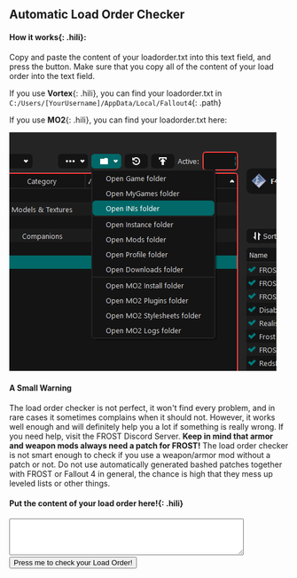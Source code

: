 
## Automatic Load Order Checker

#### **How it works**{: .hili}:
Copy and paste the content of your loadorder.txt into this text field, and press the button.
Make sure that you copy all of the content of your load order into the text field.

If you use **Vortex**{: .hili}, you can find your loadorder.txt in `C:/Users/[YourUsername]/AppData/Local/Fallout4`{: .path}

If you use **MO2**{: .hili}, you can find your loadorder.txt here:

![MO2 LO location](./assets/images/mo2_load_order_location.png)


#### A Small Warning
The load order checker is not perfect, it won't find every problem, and in rare cases it sometimes complains when it should not.
However, it works well enough and will definitely help you a lot if something is really wrong.
If you need help, visit the FROST Discord Server.
**Keep in mind that armor and weapon mods always need a patch for FROST!** 
The load order checker is not smart enough to check if you use a weapon/armor mod without a patch or not.
Do not use automatically generated bashed patches together with FROST or Fallout 4 in general, the chance is high that they mess up leveled lists or other things.

#### **Put the content of your load order here!**{: .hili}

<textarea id="loadordertxt" name="txtBody" rows="4" cols="50" style="color:black"></textarea>
<input id="clickMe" type="button" value="Press me to check your Load Order!" onclick="checkLoadOrder();" style="color:black" />

<div id="content"></div>

<script>

const required_plugins =  [
            "Unofficial Fallout 4 Patch.esp",
            "FROST.esp",
            "RedsFrostFixes.esp",
            "aFrostMod.esp",
            "FROST - UFO4P Patch.esp",
            "FCF_Main.esp",
            "FCF_Previsibines.esp"
        ];
const frost_core_plugins = [
            "FROST.esp",
            "RedsFrostFixes.esp",
            "aFrostMod.esp",
            "FROST - UFO4P Patch.esp"
  ];

const incompatible_plugins =  [
            "MAIM Distributor.esp",
            "MAIM 2.esp",
            "MAIM 2 - Dismemberment Patch.esp",
            "MAIM 2 - EZ Keywords.esp",
            "MAIM 2 - Point Lookout.esp",
            "MAIM 2 - Russian Stimpak Patch.esp",
            "MAIM 2 - Stimpaks Help You Breathe Patch.esp",
            "MutilatedDeadBodies.esp",
            "AnotherLife.esp",
            "Machete Damage Boost .esp",
            "LongerDrugEffects.esp",
            "FastSwordsMeleeRebalance.esp",
            "RangedWeaponRebalance.esp",
            "SpectacleIslandBoat.esp",
            "HiPolyFacesCompanionPlugin.esl",
            "ArmoredRaiderLeveledList.esp",
            "CaN - Player Pony.esp",
            "FatherCompanion.esp",
            "No Perk Level Requirements ALL DLC 3.0.esp",
            "Perks76.esp",
            "vertunlockminutemenpilot.esp",
            "Settlement PreCombine Changes.esp",
            "SS2.esm",
            "PerkReset.esp",
            "AAF_Violate.esp",
            "AnimatedRadaway.esp",
            "Animated Drinking.esp",
            "MilitarisedMinutemen_PatchesAddon.esp",
            "NW_FROST_Extended.esp",
            "Legendary Apocalypse.esp",
            "ArmorClothingOverhaul.esp",
            "ACO_DLCw03.esp",
            "Better Armor.esp",
            "Militarized Minutemen - Craftable Outfits.esp",
            "ExpandedBallisticWeave.esp",
            "NoRailRoadBallisticWeave.esp",
            "Brotherhood Power Armor Overhaul.esp",
            "The Deadly Commonwealth Expansion.esp",
            "PiperCaitCurieDialogueOverhaul.esp",
            "Stm_DiamondCityExpansion.esp",
            "UniquePlayer.esp",
            "NewSanctuary.esp",
            "WelcometoGoodneighbor.esp",
            "Extended weapon mods.esp",
            "More Cooking 1_1.esp",
            "SimSettlements_Patch_Nukaworld.esl",
            "ProjectMojave.esm",
            "SKK476OpenWorld.esp",
            "Loads.esm",
            "NewCalibers.esp",
            "ArmorKeywords_Patch_INNR_UFO4P.esp",
            "ArmorKeywords.esm",
            "DLCUltraHighResolution.esm",
            "Armorsmith Extended.esp",
            "Weaponsmith Extended 2.esp",
            "Better Locational Damage.esp",
            "Fallout 4 NPC Scaling and Enemy Buff 1.0.esp",
            "BLD - Leveled Lists - DLC.esp",
            "Crafting Mastery.esp",
            "Better Locational Damage - DLC_Automatron.esp",
            "Better Locational Damage - DLC_WWorkshop.esp",
            "Better Locational Damage - DLC_Nuka_World.esp",
            "Better Locational Damage - DLC_Far_Harbor.esp",
            "Loads of Ammo - Leveled Lists.esp",
            "Killable Children.esp",
            "Gas Mask ArmorKeywords.esp",
            "Gas Mask NPC.esp",
            "RaiderOverhaul.esp",
            "WeightlessMods.esp",
            "Better Locational Damage - Ghoul Edition.esp",
            "Better Locational Damage.esp",
            "UnbogusNPCScaling.esp",
            "UnbogusFallout.esp",
            "MK_Agony.esp",
            "Better Perks.esp",
            "WeightlessSpecialAmmo.esp",
            "TacticalTablet_Pip-BoyFlashlight.esp",
            "Agony_IAF_Patch.esp",
            "Z_Horizon.esp",
            "Z_Architect_EnhancedSettlements.esp",
            "Z_Architect_EnhancedSettlements_DLC.esp",
            "Z_Architect_Extras.esp",
            "Z_Architect_HomePlate.esp",
            "Z_CameraAddon.esp",
            "Z_Extras.esp",
            "Z_Horizon_DEFUI.esp",
            "Z_Horizon_DEFUI_MenusOnly.esp",
            "Z_Horizon_Desolation.esp",
            "Z_Horizon_Mode_Scavenger.esp",
            "Z_Horizon_Optional_ShortNaming.esp",
            "Z_Horizon_StrictCarryWeight.esp",
            "Z_Horizon_Timescale.esp",
            "Z_Horizon_WeaponPack01.esp",
            "Z_SettlementLimits.esp",
            "Z_Horizon_DLC_Automatron.esp",
            "Z_Horizon_DLC_FarHarbor.esp",
            "Z_Horizon_DLC_Nuka.esp",
            "Z_Horizon_DLC_Workshop01.esp",
            "Z_Horizon_DLC_Workshop02.esp",
            "Z_Horizon_DLC_Workshop03.esp",
            "EnhancedLightsandFX.esp",
            "Wasteland Heroines Replacer All in One_2.0.esp",
            "PRP.esp",
            "PPF.esm",
            "DamnApocalypse_CORE.esm",
            "America Rising - A Tale of the Enclave.esp",
            "DarkerNights.esp",
            "SimSettlements.esm",
            "SS2Extended.esp",
            "LegendaryModification.esp",
            "Companion Infinite Ammo.esp",
            "StartMeUp.esp",
            "LootableVertibirds.esp",
            "HeightstestNukaWorld.esp",
            "Heightstest.esp",
            "AnimChemRedux.esp",
            "DiamondCityAutoClose.esp",
            "W.A.T.Minutemen.esp",
            "More Armor Slots - All Dlc.esp",
            "More Armor Slots.esp",
            "BetterModDescriptions.esp",
            "BetterModDescriptionsLite.esp",
            "DeadlierDeathclaws.esp",
            "CommonwealthChooksAndBunnies.esp",
            "True Legendary Enemies.esp",
            "CommonwealthCritters.esp",
            "CommonwealthCritters - Both DLC.esp",
            "CommonwealthCritters - Far Harbor.esp",
            "CommonwealthCritters - Nuka World.esp",
            "WorldwideGhoulsV400.esl",
            "WorldwideGhoulsV400.esp",
            "Give Me That Bottle.esp",
            "moreuniques.esp",
            "lovingcait.esp",
            "lovingpiper.esp",
            "busty grrl.esp",
            "lovingcurie.esp",
            "automatron protectrons expanded.esp",
            "angler.esp",
            "the deadly commonwealth expansion.esp",
            "buffed minutemen.esp",
            "ConcealedArmor.esm",
            "Pip-Boy Flashlight.esp",
            "Live Dismemberment - Brutal.esp",
            "Live Dismemberment - Insane-o.esp",
            "Live Dismemberment - Liebermode.esp",
            "Live Dismemberment - Mental.esp",
            "Live Dismemberment - Mind-Blowing.esp",
            "Live Dismemberment - POSTAL.esp",
            "Live Dismemberment - Regular.esp",
            "BetterCompanions.esp",
            "AWKCR - Mod Power Armor Engine Glitch Fix.esp",
            "ENBLightsHDRPatch.esp",
            "Campsite-AWKCR.esp",
            "WestTekTacticalOptics-AWKCR.esp",
            "AutomatronUnlocked.esp",
            "Scavver's Toolbox.esp",
            "MojaveImports.esp",
            "VendorItemSteal.esp",
            "MegaExplosions_x1.5.esp",
            "nuka_world_vb_height_fix.esp",
            "UD_AlternateFarming_for_FROST.esp",
            "IV_Frost_Fungus_Farming.esp",
            "Jacq-FROST-CK-base.esp",
            "Jacq-FROST-NoMods.esp",
            "Jacq-FROST.esp",
            "Cleaner Railroad HQ Environment.esp",
            "DITC - Cooking Outputs Improved.esp",
            "ChildrenofGoodneighbor.esp",
            "Performance Enhancing Drugs.esp",
            "Immersive Alcoholic Drinks.esp",
            "MaleCait.esp",
            "Publick Occurrences Expanded.esp",
            "AnimatedIngestibles.esp",
            "SimHomestead.esp",
            "No Bloody Mess.esp",
            "SSNPC - Minutemen.esp",
            "RaiderFaceVariety_2.0.esp",
            "EK - MojaveImports.esp",
            "LoreFriendlySurvivalChems.esp"
        ];

const bad_plugins =  [
            "FrostFallUIPatch.esp",
            "FunctionalTank.esl",
            "M8r_Item_Tags_Vanilla.esp",
            "FROST-More Armor Slots.esp",
            "FROST - Backpack agility fix.esp",
            "FROST - Blight Brew Fix.esp",
            "Frost - NewGame.esp",
            "RRTV_FROST_EleanorRestored.esp",
            "FROST - Fungal Purge Patch.esp",
            "FROST - Fungal Purge Patch Chemist Edition.esp",
            "FrostMasksAndHelmets.esp",
            "FROST_NPCs-No-Ammo-Use.esp",
            "FROST_SimplifiedSorting_NPCs-No-Ammo-Use.esp",
            "Moneyswap.esp",
            "FROST - Fungal Purge fix.esp",
            "Frost Water Patch.esp",
            "shep 4thdoor.esp",
            "FrostACOBetterArmors.esp",
            "xx_FrostAndAgony.esp",
            "Ozzy.esp",
            "FROST Alliance Fix.esp",
            "CannibalWithSanity.esp",
            "Frost Buggs Bunny.esp",
            "Craftable Liquor Original.esp",
            "FrostACOBetterArmors.esp",
            "Frosty Cazador.esp",
            "FrostFungalStew.esp",
            "Frost Fatigues 2.0.esp",
            "Federation Hostile.esp",
            "Friendly Alliance Hostle Federation.esp",
            "Friendly Cannibals Hostile Federation.esp",
            "Friendly Remnants.esp",
            "Friendly Themis Hostile Federation.esp",
            "FROST Fusion Core Rebalance.esp",
            "Chill Weapon Weights.esp",
            "Frost Hunter.esp",
            "Power Helmet Rad Patch.esp",
            "FrostLoneWandererWithSettlements.esp",
            "FrostIsAgony.esp",
            "FrostWarning.esp",
            "Water Filter Not Junk.esp",
            "Frost Weaver.esp",
            "FungalPurgeEdit.esp",
            "Gas Mask FROST.esp",
            "FROST-MoreVoices.esp.3.esp",
            "FROST - KrebsAK Patch.esp",
            "Frost Wastland guide replacer name changes.esp",
            "ZygsFrostStart.esp",
            "Grhk_FROST_VIS-G_GMTBottle_Patch_v1.3.esp",
            "FROSTfix.esp",
            "frostdiamondremoval.esp",
            "FROST_WorkshopPatch.esp",
            "FROSTIntPR.esp",
            "FROSTIntPR_MoreDoors.esp",
            "FROSTIntPR_NW.esp",
            "FROSTIntPR_UIL.esp",
            "FROSTExtPR.esp",
            "FROSTExtPR_NW.esp",
            "FROSTExtPR_UEL.esp",
            "FROST NW Previs Patch.esp",
            "Frost-AWKCR Patch.esp",
            "Frost Construction.esp",
            "LD-Frost - Brutal.esp",
            "LD-Frost - Liebermode.esp",
            "LD-Frost - Regular.esp",
            "FROST Portable Instant Workbench.esp",
            "NPCLimitedAmmo - Automatron.esp",
            "NPCLimitedAmmo.esp",
            "FROST Tomato Wheat.esp",
            "Grhk_FROST_Weightless_Ammo.esp",
            "MK_Agony_VIS patch Non survival.esp",
            "xxFrost_Dogmeat.esp",
            "FCF_PrevisibinesDoors.esp",
            "FCF_PrevisibinesNW.esp",
            "FCF_PrevisibinesNW_UEL.esp",
            "FCF_PrevisibinesNW_UIL.esp",
            "Freeze.esp",
            "FROST Feral Fix.esp",
            "FrostNukaWorld.esp",
            "FROSTmoreDoors.esp",
            "ArgonnFROSTSanityTweakPatch.esp",
            "Frost PipTab.esp",
            "Z_LevelUp_HealingRemoval.esp"
        ];

const not_recommended_plugins =  [
            "CaN.esm",
            "RealisticHunting.esp",
            "More Antibiotic Loot.esp",
            "More Power Armour Mods.esp",
            "More Power Armour Mods - Automatron.esp",
            "ECO.esp",
            "Alex_Stripper_Pole_2.esp",
            "Scrap Everything - Ultimate Edition.esp",
            "Famished.esp",
            "CombinedArmsNV.esp",
            "Damage Threshold.esm",
            "Mycophagy.esp",
            "FO4_AnimationsByLeito.esp",
            "Mutated Lust.esp",
            "SavageCabbage_Animations.esp",
            "LivingParasiteArmor.esp",
            "Atomic Lust.esp",
            "Marmo1233 - PowerArmorAirdrop.esp",
            "AAF_CreaturePack01.esp",
            "AAF_CreaturePack02DLC.esp",
            "TraumaOverrideHarness.esp",
            "AnimalLoverWastelandSeducer.esp",
            "LegendaryDropBugfix.esl",
            "TortureDevices.esm",
            "WashOutThatCum.esl",
            "AnimeRace_Nanako.esp",
            "Fleshsmith.esp",
            "SettlementAttacksBeyondFH.esp",
            "SettlementAttacksBeyondNW.esp",
            "NoRecoilReset.esp",
            "Gauss Non-explosive Rounds.esp",
            "NPCLimitedAmmo - Automatron.esp",
            "fusioncore permanent.esp",
            "Locksmith.esp",
            "Locky Bastard.esp",
            "AmmoCrafting.esp",
            "ImmersiveVendors.esp",
            "[ARR] FallEvil - Mega Zombie Pack.esp",
            "[ARR] FallEvil - Zombie Dogs REVisited.esp",
            "[ARR] FallEvil - Palehead.esp",
            "FallEvil - Complete Edition.esp",
            "Orphans.esp",
            "SurvivalistFirstAid.esp",
            "Atomguard.esp",
            "Autumn Overhaul.esp",
            "MoreWildlife.esl",
            "EvilInstituteHD2K.esl",
            "Bashed Patch, 0.esp",
            "Simple Ballistic Weave Expansion.esp",
            "P.A.C. Ammo Factory.esp",
            "Professional Ammo Crafting.esp",
            "WeightlessMods.esp",
            "WeightlessJunk.esp",
            "WeightlessMods.esp",
            "WeightlessJunk.esp",
            "WeightlessAid.esp",
            "NoMedicsNoAmmoWeight.esp",
            "SimpleProstitutes.esl",
            "No Essential Npcs.esp",
            "ExplosionKnockdown.esp",
            "TheMobileMechanic.esp",
            "fusioncore permanent.esp",
            "XP From Companion Kills.esp",
            "Consistent Power Armor Overhaul.esp",
            "Brotherhood Power Armor Overhaul.esp",
            "AnimatedIngestibles.esp",
            "AnimatedInjestibles_RobotFix.esp",
            "Minuteman Watchtowers.esp",
            "SimpleProstitutes",
            "Realistic Survival Damage.esp",
            "CraftingFramework.esp",
            "Buildable_PAFrames.esp",
            "WeightlessJunk.esp",
            "More Power Armour Mods SPA.esp",
            "MK_Agony.esp",
            "Feral Ghoul Bite Skills.esp",
            "SolarPower.esp",
            "Safe SSEx.esp",
            "SSEX.esp",
            "Water Purification Stations.esp",
            "CraftableAmmo.esp",
            "CraftableAmmo_plus.esp",
            "Insignificant Object Remover.esp",
            "YouAreSPECIAL.esm",
            "jags78_ExtendedAgony.esp",
            "MK_Agony_Unofficial_Patch.esp",
            "ExpandedQuickCleanJamaicaPlain.esp",
            "Agony_IAF_Patch.esp",
            "MK_Agony_non Survival.esp",
            "AdvancedNeeds2_Expansion_01_Ghoulified.esp",
            "AdvancedNeeds2_Expansion_02_Spoilage.esp",
            "AdvancedNeeds2_Expansion_05_Gasmasks.esp",
            "AdvancedNeeds2_Patch_Campsite.esp",
            "AdvancedNeeds2_Patch_DLC.esp",
            "Flashy_CommonwealthFishing.esp",
            "Flashy_CommonwealthFishingFarHarborAddon.esp",
            "AdvancedNeeds2.esp",
            "Facials.esp"
        ];

const fcf_check_plugins = [
            "FCF_Main.esp",
            "FCF_Previsibines.esp",
            "FCF_Previsibines-TheForest.esp",
            "FCF_Previsibines - JSRS.esp",
            "FCF_Previsibines - TheMarshlands.esp",
            "FCF_Previsibines-MMHelipad.esp",
            "FCF_Hotfix.esp",
            "PLI_USAF_Satellite_Station_Olivia.esp",
            "PLI_USAF_Olivia FROSTified.esp",
            "SatelliteWorldMap.esp"
        ];


  function removeAllHtmlChildNodes(parent){
    while (parent.firstChild) {
        parent.removeChild(parent.firstChild);
    }
  }
  var counter_checker = 0;

  function myPrint(output_list, title, message) {
      if(output_list.length == 0){
        return
      }
      var p = document.createElement("p");
      let heading = document.createElement('h2');
      heading.innerHTML = title;
      let description = document.createElement('h5');
      description.innerHTML = message;
      p.appendChild(heading)
      p.appendChild(description)
      output_list.forEach(plugin => {
              let t = document.createElement("p")
              t.innerHTML = plugin;
              p.appendChild(t)})
      document.getElementById("content").appendChild(p);
      counter_checker++
  }


  function checkForCCmods(plugin_list){
    var result_list = [];
    plugin_list.forEach(plugin => {if (plugin.startsWith("cc")){result_list.push(plugin)}});
    return result_list;
  }

  function checkForMissingPlugins(plugin_list, check_list){
      var result_list = [];
      check_list.forEach(plugin => {if (!plugin_list.includes(plugin)){result_list.push(plugin)}});
      return result_list;
  }

  function checkForExistingPlugins(plugin_list, check_list){
      var result_list = [];
      check_list.forEach(plugin => {if (plugin_list.includes(plugin)){result_list.push(plugin)}});
      return result_list;
  }

  function checkFrostCore(plugin_list, check_list){
    var result_list = [];
    for(let i=1; i < check_list.length; i++){
      if (plugin_list.indexOf(check_list[i]) != plugin_list.indexOf(check_list[i-1])+1 ){
        result_list.push(check_list[i]);
      }
    }
    return result_list;
  }

  function checkFrostPluginOrderBefore(plugin_list){
    var result_list = [];
    for(let i = 0; i < plugin_list.indexOf("FROST.esp"); i++){
        let plugin = plugin_list[i];
        pluginS = plugin.toLowerCase()
        if (pluginS.includes("frost") || pluginS.includes("rff")){
          result_list.push(plugin)
        }
    }
    return result_list;
  }

  function checkFrostPluginOrderAfter(plugin_list){
    var result_list = [];
    //alert(plugin_list)
    //for(let i = plugin_list.indexOf("FROST.esp"); i < plugin_list.length-1; i++){
    let offset = plugin_list.indexOf("FROST - UFO4P Patch.esp");
    if (offset < 0){
      offset = plugin_list.indexOf("FROST.esp");
    }
    if (offset < 0){
      return [];
    }
    for(let i = offset; i < plugin_list.length-1; i++){
        let plugin = plugin_list[i];
        let pluginS = plugin.toLowerCase()
        //alert(plugin)
        const exception_list = ["IV_Misc_BoiledWaterBottles.esp", "IV_HC_Perk_Updated.esp","Cat Meat Recipe.esp","Freeze.esp","SatelliteWorldMap.esp", "PLI_USAF_Satellite_Station_Olivia.esp", "M8r Complex Sorter.esp", "ChillGhouls.esp"];
        if (!pluginS.includes("frost") && !pluginS.includes("rff") && !pluginS.includes("fcf") && exception_list.indexOf(plugin_list[i]) < 0){
          result_list.push(plugin)
        }
    }
    return result_list;
  }

    function checkPluginOrder(plugin_list, check_list){
      var result_list = [];
      for (let i = 0; i < check_list.length-1; i++){
          let plugin1 = check_list[i];
          let plugin2 = check_list[i+1];
          let pl1 = plugin_list.indexOf(plugin1);
          let pl2 = plugin_list.indexOf(plugin2);
          if (pl1 < 0 || pl2 < 0){
            continue
          }
          if (pl1 > pl2){
            result_list.push(plugin1);
          }
      }
      return result_list
  }

  function checkEndOfLO(plugin_list, check_list){
    var exist_list = checkForExistingPlugins(plugin_list, check_list)
    var result_list = []
    const sumbo =   plugin_list.length - exist_list.length
    for (let i = 0; i < check_list.length; i++){
          let plugin1 = check_list[i];
          let pl1 = plugin_list.indexOf(plugin1);
          if (pl1 < sumbo && pl1 >= 0){
            result_list.push(plugin1);
          }
      }
      return result_list
  }


  function checkLoadOrder(){
    counter_checker = 0;

    // Get the load order from the input field
    removeAllHtmlChildNodes(document.getElementById("content"))
    var load_order_text = document.getElementById('loadordertxt').value;
    var plugins = load_order_text.split('\n');

    // In case that the user inserted the content of his plugins.txt, we have to remove all of the '*' at the start of the lines
    for (let i = 0; i < plugins.length; i++){
      plugins[i]  = plugins[i].replace("*", "");
      plugins[i]  = plugins[i].trim();
    }

    //Ignore all lines that are shorter then 5 characters
    plugins = plugins.filter(plugin => plugin.length > 4);

    //Check if this is a valid load order
    if (plugins.length <= 2){
      return;
    }

    // Get the information from the load order
    const found_cc_plugins = checkForCCmods(plugins);
    const found_missing_plugins = checkForMissingPlugins(plugins, required_plugins);
    const found_incompatible_plugins = checkForExistingPlugins(plugins, incompatible_plugins);
    const found_bad_plugins = checkForExistingPlugins(plugins, bad_plugins);
    const found_not_recommended_plugins = checkForExistingPlugins(plugins, not_recommended_plugins);
    const found_wrong_order_plugins =  checkPluginOrder(plugins, required_plugins);
    const found_wrong_order_before_frost_plugins = checkFrostPluginOrderBefore(plugins, required_plugins);
    const found_wrong_sorted_fcf_plugins = checkEndOfLO(plugins, fcf_check_plugins);
    const found_wrong_order_after_frost_plugins = checkFrostPluginOrderAfter(plugins);
    const found_wrongly_sorted_core_plugins = checkFrostCore(plugins, frost_core_plugins);

    const cc_description = "Creation Club Content is often incompatible with FROST, immersion-breaking or needs a patch. There are currently no patches for CC content for FROST. Please remove all CC mods, unless they add paint for Power Armor, Armors or Weapons.";
    myPrint(found_cc_plugins, "Creation Club Content", cc_description);
    const missing_description = "You are missing the following plugins. Please install them and put them into the right spot in your load order!";
    myPrint(found_missing_plugins, "Missing Plugins", missing_description);

    const core_sorted_wrong_description = "The following polugins are \"Main Files\" of FROST, and you did not sort them correctly! Take a look again at Sorting Rule 5 and the example load order!"
    myPrint(found_wrongly_sorted_core_plugins, "Frost Main Files" ,core_sorted_wrong_description)

    const incompatible_description = "You are using mods that are incompatible with FROST. Please remove them!";
    myPrint(found_incompatible_plugins, "Incompatible Plugins", incompatible_description);

    const problematic_description = "The following plugins are problematic/outdated and should also be removed";
    myPrint(found_bad_plugins, "Problematic Plugins", problematic_description);

    const not_recommended_description = "The following plugins are not-recommended to be used with FROST, as they either need a patch that is way to complicated to make, or they do or add things that are already present in FROST, or because they are outdated/not necessary anymore.";
    myPrint(found_not_recommended_plugins, "Not-Recommended Plugins", not_recommended_description);
    const wrong_order_description = "The following plugins are sorted wrong. Please check the Load Order section to make sure that they are sorted correctly!";
    myPrint(found_wrong_order_plugins, "Following Plugins are sorted wrong", wrong_order_description);
    const wrong_order_before_frost_description = "All FROST mods need to be loaded AFTER \"FROST - UFO4P Patch.esp\"! The following FROST mods are not loaded after \"FROST - UFO4P Patch.esp\":";
    myPrint(found_wrong_order_before_frost_plugins, "FROST Plugins are sorted wrong", wrong_order_before_frost_description);

    const wrong_order_after_frost_description = "You should load these frost unrelated mods before Frost.esp, unless you know what you are doing and know how to use xEdit. If you are unsure about this, go to the FROST Discord and ask there for clarification."
    myPrint(found_wrong_order_after_frost_plugins, "Normal Plugins are sorted wrong", wrong_order_after_frost_description);

    const fcf_lo_end_description = "Please load the following plugins at the END of your load order, and read the sorting rules from above again VERY carefully."
    myPrint(found_wrong_sorted_fcf_plugins, "Problems at the end of the load order.", fcf_lo_end_description);

    if (counter_checker == 0){
        myPrint([""], "No problems were found", "The checker couldn't find any problems. Keep in mind that the checker is not perfect, there could still be something wrong with your load order.");
    }
}
</script>

